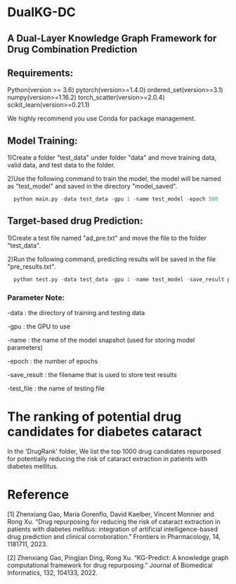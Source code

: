 # DualKG-DC
## A Dual-Layer Knowledge Graph Framework for Drug Combination Prediction


## Requirements:
Python(version >= 3.6)
pytorch(version>=1.4.0)
ordered_set(version>=3.1)
numpy(version>=1.16.2)
torch_scatter(version>=2.0.4)
scikit_learn(version>=0.21.1)

We highly recommend you use Conda for package management.


## Model Training:
1)Create a folder "test_data" under folder "data" and move training data, valid data, and test data to the folder. 

2)Use the following command to train the model, the model will be named as "test_model" and saved in the directory "model_saved".
```python
  python main.py -data test_data -gpu 1 -name test_model -epoch 500
```

## Target-based drug Prediction:
1)Create a test file named "ad_pre.txt" and move the file to the folder "test_data".

2)Run the following command, predicting results will be saved in the file "pre_results.txt".
```python
  python test.py -data test_data -gpu 1 -name test_model -save_result pre_results.txt -test_file ad_pre.txt
```

### Parameter Note:

-data : the directory of training and testing data

-gpu : the GPU to use

-name : the name of the model snapshot (used for storing model parameters)

-epoch : the number of epochs

-save_result : the filename that is used to store test results

-test_file : the name of testing file


# The ranking of potential drug candidates for diabetes cataract

In the 'DrugRank' folder, We list the top 1000 drug candidates repurposed for potentially reducing the risk of cataract extraction in patients with diabetes mellitus.

# Reference
[1] Zhenxiang Gao, Maria Gorenflo, David Kaelber, Vincent Monnier and Rong Xu. “Drug repurposing for reducing the risk of cataract extraction in patients with diabetes mellitus: integration of artificial intelligence-based drug prediction and clinical corroboration.” Frontiers in Pharmacology, 14, 1181711, 2023.

[2] Zhenxiang Gao, Pingjian Ding, Rong Xu. “KG-Predict: A knowledge graph computational framework for drug repurposing.” Journal of Biomedical Informatics, 132, 104133, 2022.
